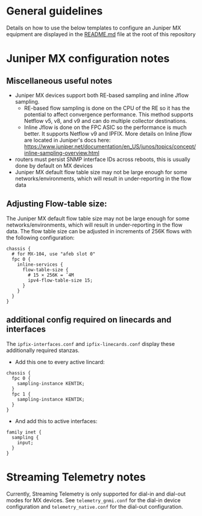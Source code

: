 # General guidelines
Details on how to use the below templates to configure an Juniper MX equipment are displayed in the [README.md](https://github.com/kentik/config-snippets/blob/master/README.md) file at the root of this repository

# Juniper MX configuration notes
## Miscellaneous useful notes
* Juniper MX devices support both RE-based sampling and inline Jflow sampling.
  * RE-based flow sampling is done on the CPU of the RE so it has the potential to affect convergence performance. This method supports Netflow v5, v8, and v9 and can do multiple collector destinations.
  * Inline Jflow is done on the FPC ASIC so the performance is much better. It supports Netflow v9 and IPFIX. More details on Inline jflow are located in Juniper's docs here: https://www.juniper.net/documentation/en_US/junos/topics/concept/inline-sampling-overview.html
* routers must persist SNMP interface IDs across reboots, this is usually done by default on MX devices
* Juniper MX default flow table size may not be large enough for some networks/environments, which will result in under-reporting in the flow data

## Adjusting Flow-table size:
The Juniper MX default flow table size may not be large enough for some networks/environments, which will result in under-reporting in the flow data. The flow table size can be adjusted in increments of 256K flows with the following configuration:
```
chassis {
  # for MX-104, use "afeb slot 0"
  fpc 0 {
    inline-services {
      flow-table-size {
        # 15 × 256K = ˜4M
        ipv4-flow-table-size 15;
      }
    }
  }
}
```
## additional config required on linecards and interfaces
The ```ipfix-interfaces.conf``` and ```ipfix-linecards.conf``` display these additionally required stanzas.
* Add this one to every active lincard:
```
chassis {
  fpc 0 {
    sampling-instance KENTIK;
  }
  fpc 1 {
    sampling-instance KENTIK;
  }
}
```
* And add this to active interfaces:
```
family inet {
  sampling {
    input;
  }
}
```


# Streaming Telemetry notes 
Currently, Streaming Telemetry is only supported for dial-in and dial-out modes for MX devices. See ```telemetry_gnmi.conf``` for the dial-in device configuration and ```telemetry_native.conf``` for the dial-out configuration. 